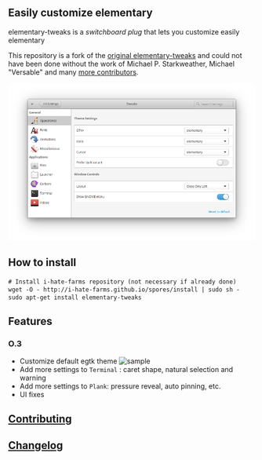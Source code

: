 ## Easily customize elementary 
elementary-tweaks is a *switchboard plug* that lets you customize easily elementary

This repository is a fork of the [original elementary-tweaks](https://launchpad.net/elementary-tweaks) and could not have been done without the work of Michael P. Starkweather, Michael "Versable" and many [more contributors](debian/copyright).

![sample](docs/screenshot.png)

## How to install

    # Install i-hate-farms repository (not necessary if already done)
    wget -O - http://i-hate-farms.github.io/spores/install | sudo sh - 
    sudo apt-get install elementary-tweaks
    
## Features

### O.3
  - Customize default egtk theme
![sample](docs/theme.png)
  - Add more settings to `Terminal` : caret shape, natural selection and warning
  - Add more settings to `Plank`: pressure reveal, auto pinning, etc.
  - UI fixes

## [Contributing](CONTRIBUTING.md)

## [Changelog](CHANGELOG.md)
